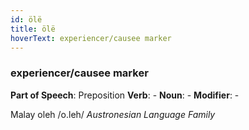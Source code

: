 ```yaml
---
id: ölë
title: ölë
hoverText: experiencer/causee marker
---
```


### experiencer/causee marker

**Part of Speech**: Preposition
**Verb**: -
**Noun**: -
**Modifier**: -

Malay oleh /o.leh/
*Austronesian Language Family*